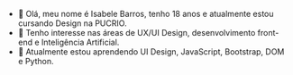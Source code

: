 - 👋 Olá, meu nome é Isabele Barros, tenho 18 anos e atualmente estou cursando Design na PUCRIO.
- 👀 Tenho interesse nas áreas de UX/UI Design, desenvolvimento front-end e Inteligência Artificial.
- 🌱 Atualmente estou aprendendo UI Design, JavaScript, Bootstrap, DOM e Python.


<!---
IsabeleBarros/IsabeleBarros is a ✨ special ✨ repository because its `README.md` (this file) appears on your GitHub profile.
You can click the Preview link to take a look at your changes.
--->
